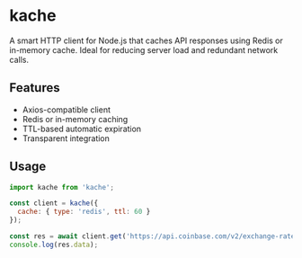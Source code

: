 # kache

A smart HTTP client for Node.js that caches API responses using Redis or in-memory cache. Ideal for reducing server load and redundant network calls.

## Features

- Axios-compatible client
- Redis or in-memory caching
- TTL-based automatic expiration
- Transparent integration

## Usage

```js
import kache from 'kache';

const client = kache({
  cache: { type: 'redis', ttl: 60 }
});

const res = await client.get('https://api.coinbase.com/v2/exchange-rates?currency=BTC');
console.log(res.data);
```


